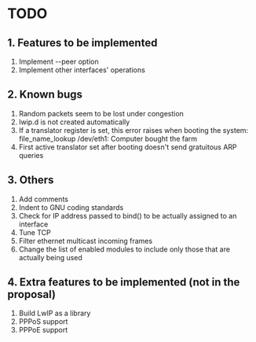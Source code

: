 # TODO

## 1. Features to be implemented

1. Implement --peer option
2. Implement other interfaces' operations

## 2. Known bugs

1. Random packets seem to be lost under congestion
2. lwip.d is not created automatically
3. If a translator register is set, this error raises when booting the system:
    file_name_lookup /dev/eth1: Computer bought the farm
4. First active translator set after booting doesn't send gratuitous ARP queries 

## 3. Others

1. Add comments
2. Indent to GNU coding standards
3. Check for IP address passed to bind() to be actually assigned to an interface
4. Tune TCP
5. Filter ethernet multicast incoming frames
6. Change the list of enabled modules to include only those that are actually being used

## 4. Extra features to be implemented (not in the proposal)

1. Build LwIP as a library
2. PPPoS support
3. PPPoE support


